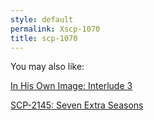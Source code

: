 ```yaml
---
style: default
permalink: Xscp-1070
title: scp-1070
---
```

You may also like:

[In His Own Image: Interlude 3](http://scp-wiki.net/in-his-own-image-interlude-3)

[SCP-2145: Seven Extra Seasons](http://scp-wiki.net/scp-2145)
